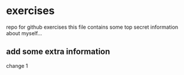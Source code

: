 # exercises
repo for github exercises
this file contains some top secret information about myself...

## add some extra information

change 1